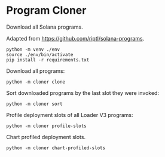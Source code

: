# Program Cloner

Download all Solana programs.

Adapted from https://github.com/riptl/solana-programs.

```shell
python -m venv ./env
source ./env/bin/activate
pip install -r requirements.txt
```

Download all programs:

```shell
python -m cloner clone
```

Sort downloaded programs by the last slot they were invoked:

```shell
python -m cloner sort
```

Profile deployment slots of all Loader V3 programs:

```shell
python -m cloner profile-slots
```

Chart profiled deployment slots.

```shell
python -m cloner chart-profiled-slots
```